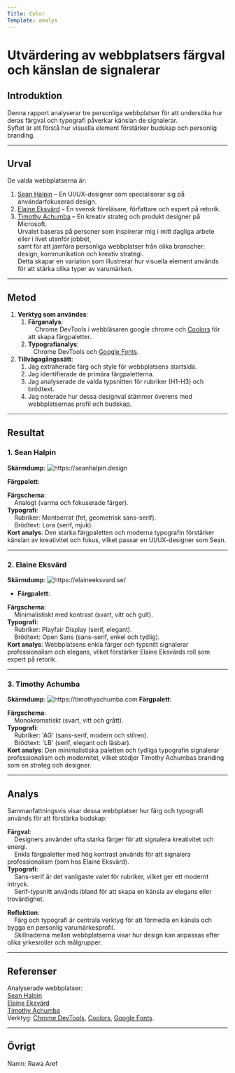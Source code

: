 ```yaml
---
Title: Color
Template: analys
---
```


# Utvärdering av webbplatsers färgval och känslan de signalerar

## Introduktion
Denna rapport analyserar tre personliga webbplatser för att undersöka hur deras färgval och typografi påverkar känslan de signalerar.   
Syftet är att förstå hur visuella element förstärker budskap och personlig branding.

---

## Urval
De valda webbplatserna är:  
1. [Sean Halpin](https://seanhalpin.design) – En UI/UX-designer som specialiserar sig på användarfokuserad design.  
2. [Elaine Eksvärd](https://elaineeksvard.se/) – En svensk föreläsare, författare och expert på retorik.  
3. [Timothy Achumba](https://timothyachumba.com) – En kreativ strateg och produkt designer på Microsoft.  
Urvalet baseras på personer som inspirerar mig i mitt dagliga arbete eller i livet utanför jobbet,   
samt för att jämföra personliga webbplatser från olika branscher: design, kommunikation och kreativ strategi.   
Detta skapar en variation som illustrerar hur visuella element används för att stärka olika typer av varumärken.


---
   
## Metod
1. **Verktyg som användes**:  
   1. **Färganalys**:   
   &nbsp;&nbsp;&nbsp;&nbsp;Chrome DevTools i webbläsaren google chrome och [Coolors](https://coolors.co/) för att skapa färgpaletter.  
   2. **Typografianalys**:   
   &nbsp;&nbsp;&nbsp;Chrome DevTools och [Google Fonts](https://fonts.google.com/).  
2. **Tillvägagångssätt**:  
    1. Jag extraherade färg och style för webbplatsens startsida.  
    2. Jag identifierade de primära färgpaletterna.  
    3. Jag analyserade de valda typsnitten för rubriker (H1-H3) och brödtext.  
    4. Jag noterade hur dessa designval stämmer överens med webbplatsernas profil och budskap.

---

## Resultat

### **1. Sean Halpin**   
**Skärmdump**: <img src="../../image/sean.png" alt="https://seanhalpin.design">
  
 **Färgpalett**:
 <div class="palett-wrapper">
    <div class="palett-box sean-1"></div>
    <div class="palett-box sean-2"></div>
    <div class="palett-box sean-3"></div>
 </div>   

   **Färgschema**:   
   &nbsp;&nbsp;&nbsp;&nbsp;Analogt (varma och fokuserade färger).   
   **Typografi**:  
    &nbsp;&nbsp;&nbsp;&nbsp;Rubriker: Montserrat (fet, geometrisk sans-serif).  
    &nbsp;&nbsp;&nbsp;&nbsp;Brödtext: Lora (serif, mjuk).  
    **Kort analys**: Den starka färgpaletten och moderna typografin förstärker känslan av kreativitet och fokus, vilket passar en UI/UX-designer som Sean.

---

### **2. Elaine Eksvärd**   
**Skärmdump**: <img src="../../image/elain.png" alt="https://elaineeksvard.se/">
- **Färgpalett**:  
 <div class="palett-wrapper">
    <div class="palett-box elain-1"></div>
    <div class="palett-box elain-2"></div>
    <div class="palett-box elain-3"></div>
 </div>    

  **Färgschema**:   
  &nbsp;&nbsp;&nbsp;&nbsp;Minimalistiskt med kontrast (svart, vitt och gult).  
  **Typografi**:  
    &nbsp;&nbsp;&nbsp;&nbsp;Rubriker: Playfair Display (serif, elegant).  
    &nbsp;&nbsp;&nbsp;&nbsp;Brödtext: Open Sans (sans-serif, enkel och tydlig).  
  **Kort analys**: Webbplatsens enkla färger och typsnitt signalerar professionalism och elegans, vilket förstärker Elaine Eksvärds roll som expert på retorik.

---

### **3. Timothy Achumba**   
**Skärmdump**: <img src="../../image/timothy.png" alt="https://timothyachumba.com">
  **Färgpalett**:  
 <div class="palett-wrapper">
    <div class="palett-box tim-1"></div>
    <div class="palett-box tim-2"></div>
    <div class="palett-box tim-3"></div>
 </div> 

   **Färgschema**:   
   &nbsp;&nbsp;&nbsp;&nbsp;Monokromatiskt (svart, vitt och grått).   
   **Typografi**:   
   &nbsp;&nbsp;&nbsp;&nbsp;Rubriker: 'AG' (sans-serif, modern och stilren).  
   &nbsp;&nbsp;&nbsp;&nbsp;Brödtext: 'LB' (serif, elegant och läsbar).  
   **Kort analys**: Den minimalistiska paletten och tydliga typografin signalerar professionalism och modernitet, vilket stödjer Timothy Achumbas branding som en strateg och designer.

---

## Analys
Sammanfattningsvis visar dessa webbplatser hur färg och typografi används för att förstärka budskap:   

  **Färgval**:  
    &nbsp;&nbsp;&nbsp;&nbsp;Designers använder ofta starka färger för att signalera kreativitet och energi.  
    &nbsp;&nbsp;&nbsp;&nbsp;Enkla färgpaletter med hög kontrast används för att signalera professionalism (som hos Elaine Eksvärd).  
  **Typografi**:  
    &nbsp;&nbsp;&nbsp;&nbsp;Sans-serif är det vanligaste valet för rubriker, vilket ger ett modernt intryck.  
    &nbsp;&nbsp;&nbsp;&nbsp;Serif-typsnitt används ibland för att skapa en känsla av elegans eller trovärdighet.  

  **Reflektion**:   
  &nbsp;&nbsp;&nbsp;&nbsp;Färg och typografi är centrala verktyg för att förmedla en känsla och bygga en personlig varumärkesprofil.   
  &nbsp;&nbsp;&nbsp;&nbsp;Skillnaderna mellan webbplatserna visar hur design kan anpassas efter olika yrkesroller och målgrupper.

---

## Referenser
Analyserade webbplatser:   
    [Sean Halpin](https://seanhalpin.design)  
    [Elaine Eksvärd](https://elaineeksvard.se/)  
    [Timothy Achumba](https://timothyachumba.com)  
    Verktyg: [Chrome DevTools](https://developer.chrome.com/docs/devtools), [Coolors](https://coolors.co/), [Google Fonts](https://fonts.google.com/).

---

## Övrigt
Namn: Rawa Aref

